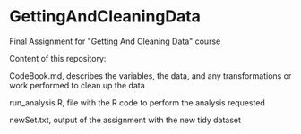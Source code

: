 # GettingAndCleaningData
Final Assignment for "Getting And Cleaning Data" course

Content of this repository:

CodeBook.md, describes the variables, the data, and any transformations or work performed to clean up the data

run_analysis.R, file with the R code to perform the analysis requested

newSet.txt, output of the assignment with the new tidy dataset
